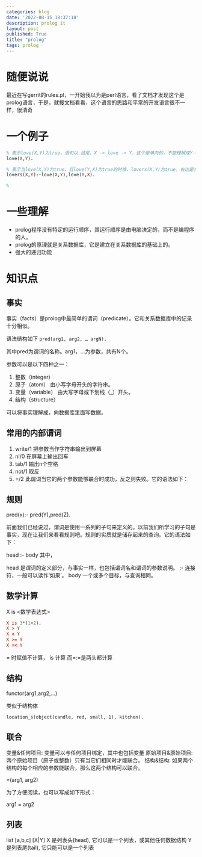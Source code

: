 ```yaml
---
categories: blog
date: '2022-08-15 18:37:18'
description: prolog it
layout: post
published: True
title: "prolog"
tags: prolog
---
```


# 随便说说

最近在写gerrit的rules.pl，一开始我以为是perl语言，看了文档才发现这个是prolog语言，于是，就搜文档看看，这个语言的思路和平常的开发语言很不一样，很清奇

# 一个例子

```prolog
% 表示love(X,Y)为true，语句以.结尾，X -> love -> Y，这个是单向的，不能理解成Y->love->X
love(X,Y).

% 表示当love(X,Y)为true、且love(Y,X)为true的时候，lovers(X,Y)为true，右边是左边的充要条件
lovers(X,Y):-love(X,Y),love(Y,X).

%
```

# 一些理解

- prolog程序没有特定的运行顺序，其运行顺序是由电脑决定的，而不是编程序的人。
- prolog的原理就是关系数据库，它是建立在关系数据库的基础上的。
- 强大的递归功能

# 知识点

## 事实

事实（facts）是prolog中最简单的谓词（predicate）。它和关系数据库中的记录十分相似。

语法结构如下
`pred(arg1, arg2, … argN).`

其中pred为谓词的名称。arg1，…为参数，共有N个。

参数可以是以下四种之一：
1.  整数（integer)
2.  原子（atom）
  由小写字母开头的字符串。
3.  变量（variable）
  由大写字母或下划线（_）开头。
4.  结构（structure）

可以将事实理解成，向数据库里面写数据。

## 常用的内部谓词

1.  write/1 把参数当作字符串输出到屏幕
2.  nl/0 在屏幕上输出回车
3.  tab/1 输出n个空格
4.  not/1 取反
5.  =/2 此谓词当它的两个参数能够联合时成功，反之则失败。它的语法如下：

## 规则

pred(x):- pred(Y),pred(Z).

前面我们已经说过，谓词是使用一系列的子句来定义的。以前我们所学习的子句是事实，现在让我们来看看规则吧。规则的实质就是储存起来的查询。它的语法如下：

head :- body
其中，

head 是谓词的定义部分，与事实一样，也包括谓词名和谓词的参数说明。
:- 连接符，一般可以读作‘如果’。
body 一个或多个目标，与查询相同。

## 数学计算

X is <数学表达式>

```prolog
X is 3*(1+2).
X > Y
X < Y
X >= Y
X =< Y
```

= 时赋值不计算， is 计算 而=:=是两头都计算

## 结构

functor(arg1,arg2,…)

类似于结构体
```
location_s(object(candle, red, small, 1), kitchen).
```

## 联合


变量&任何项目: 变量可以与任何项目绑定，其中也包括变量
原始项目&原始项目: 两个原始项目（原子或整数）只有当它们相同时才能联合。
结构&结构: 如果两个结构的每个相应的参数能联合，那么这两个结构可以联合。

=(arg1, arg2)

为了方便阅读，也可以写成如下形式：

arg1 = arg2

## 列表

list [a,b,c]
[X|Y] X 是列表头(head), 它可以是一个列表，或其他任何数据结构
Y 是列表尾(tail), 它只能可以是一个列表


